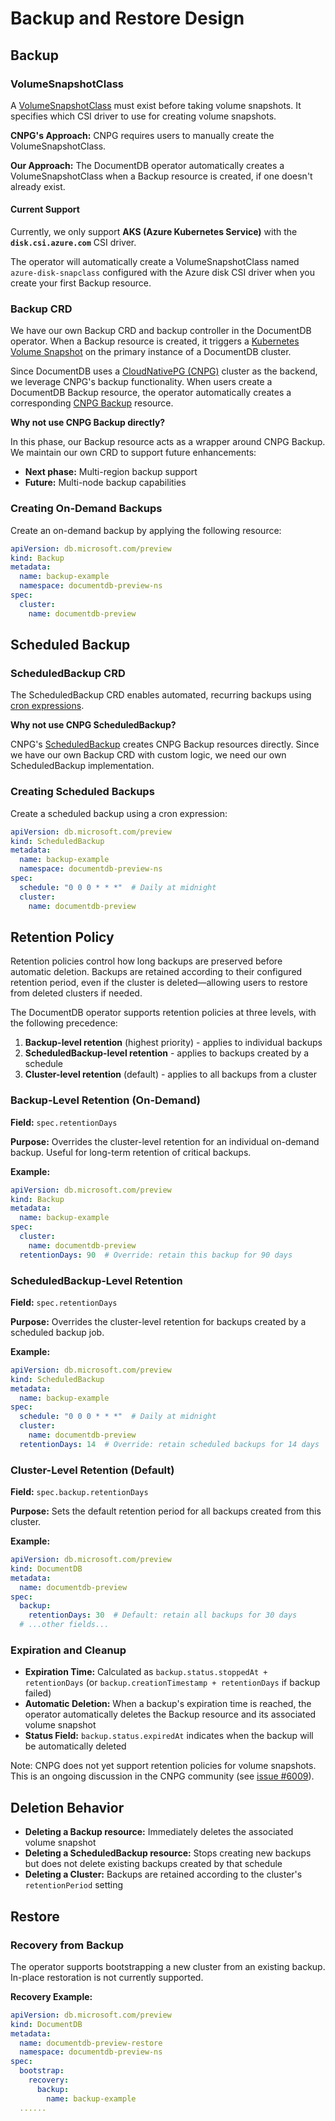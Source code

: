 # Backup and Restore Design

## Backup

### VolumeSnapshotClass

A [VolumeSnapshotClass](https://kubernetes.io/docs/concepts/storage/volume-snapshot-classes/) must exist before taking volume snapshots. It specifies which CSI driver to use for creating volume snapshots.

**CNPG's Approach:** CNPG requires users to manually create the VolumeSnapshotClass.

**Our Approach:** The DocumentDB operator automatically creates a VolumeSnapshotClass when a Backup resource is created, if one doesn't already exist.

#### Current Support

Currently, we only support **AKS (Azure Kubernetes Service)** with the **`disk.csi.azure.com`** CSI driver.

The operator will automatically create a VolumeSnapshotClass named `azure-disk-snapclass` configured with the Azure disk CSI driver when you create your first Backup resource.

### Backup CRD

We have our own Backup CRD and backup controller in the DocumentDB operator. When a Backup resource is created, it triggers a [Kubernetes Volume Snapshot](https://kubernetes.io/blog/2020/12/10/kubernetes-1.20-volume-snapshot-moves-to-ga/#what-is-a-volume-snapshot) on the primary instance of a DocumentDB cluster.

Since DocumentDB uses a [CloudNativePG (CNPG)](https://cloudnative-pg.io/) cluster as the backend, we leverage CNPG's backup functionality. When users create a DocumentDB Backup resource, the operator automatically creates a corresponding [CNPG Backup](https://cloudnative-pg.io/documentation/current/backup/) resource.

**Why not use CNPG Backup directly?**

In this phase, our Backup resource acts as a wrapper around CNPG Backup. We maintain our own CRD to support future enhancements:
- **Next phase:** Multi-region backup support
- **Future:** Multi-node backup capabilities

### Creating On-Demand Backups

Create an on-demand backup by applying the following resource:

```yaml
apiVersion: db.microsoft.com/preview
kind: Backup
metadata:
  name: backup-example
  namespace: documentdb-preview-ns
spec:
  cluster:
    name: documentdb-preview
```

## Scheduled Backup

### ScheduledBackup CRD

The ScheduledBackup CRD enables automated, recurring backups using [cron expressions](https://en.wikipedia.org/wiki/Cron).

**Why not use CNPG ScheduledBackup?**

CNPG's [ScheduledBackup](https://cloudnative-pg.io/documentation/current/backup/#scheduled-backups) creates CNPG Backup resources directly. Since we have our own Backup CRD with custom logic, we need our own ScheduledBackup implementation.

### Creating Scheduled Backups

Create a scheduled backup using a cron expression:

```yaml
apiVersion: db.microsoft.com/preview
kind: ScheduledBackup
metadata:
  name: backup-example
  namespace: documentdb-preview-ns
spec:
  schedule: "0 0 0 * * *"  # Daily at midnight
  cluster:
    name: documentdb-preview
```

## Retention Policy

Retention policies control how long backups are preserved before automatic deletion. Backups are retained according to their configured retention period, even if the cluster is deleted—allowing users to restore from deleted clusters if needed.

The DocumentDB operator supports retention policies at three levels, with the following precedence:
1. **Backup-level retention** (highest priority) - applies to individual backups
2. **ScheduledBackup-level retention** - applies to backups created by a schedule
3. **Cluster-level retention** (default) - applies to all backups from a cluster

### Backup-Level Retention (On-Demand)

**Field:** `spec.retentionDays`

**Purpose:** Overrides the cluster-level retention for an individual on-demand backup. Useful for long-term retention of critical backups.

**Example:**
```yaml
apiVersion: db.microsoft.com/preview
kind: Backup
metadata:
  name: backup-example
spec:
  cluster:
    name: documentdb-preview
  retentionDays: 90  # Override: retain this backup for 90 days
```

### ScheduledBackup-Level Retention

**Field:** `spec.retentionDays`

**Purpose:** Overrides the cluster-level retention for backups created by a scheduled backup job.

**Example:**
```yaml
apiVersion: db.microsoft.com/preview
kind: ScheduledBackup
metadata:
  name: backup-example
spec:
  schedule: "0 0 0 * * *"  # Daily at midnight
  cluster:
    name: documentdb-preview
  retentionDays: 14  # Override: retain scheduled backups for 14 days
```

### Cluster-Level Retention (Default)

**Field:** `spec.backup.retentionDays`

**Purpose:** Sets the default retention period for all backups created from this cluster.

**Example:**
```yaml
apiVersion: db.microsoft.com/preview
kind: DocumentDB
metadata:
  name: documentdb-preview
spec:
  backup:
    retentionDays: 30  # Default: retain all backups for 30 days
  # ...other fields...
```


### Expiration and Cleanup

- **Expiration Time:** Calculated as `backup.status.stoppedAt + retentionDays` (or `backup.creationTimestamp + retentionDays` if backup failed)
- **Automatic Deletion:** When a backup's expiration time is reached, the operator automatically deletes the Backup resource and its associated volume snapshot
- **Status Field:** `backup.status.expiredAt` indicates when the backup will be automatically deleted

Note: CNPG does not yet support retention policies for volume snapshots. This is an ongoing discussion in the CNPG community (see [issue #6009](https://github.com/cloudnative-pg/cloudnative-pg/issues/6009)).


## Deletion Behavior

- **Deleting a Backup resource:** Immediately deletes the associated volume snapshot
- **Deleting a ScheduledBackup resource:** Stops creating new backups but does not delete existing backups created by that schedule
- **Deleting a Cluster:** Backups are retained according to the cluster's `retentionPeriod` setting

## Restore

### Recovery from Backup

The operator supports bootstrapping a new cluster from an existing backup. In-place restoration is not currently supported.

**Recovery Example:**

```yaml
apiVersion: db.microsoft.com/preview
kind: DocumentDB
metadata:
  name: documentdb-preview-restore
  namespace: documentdb-preview-ns
spec:
  bootstrap:
    recovery:
      backup:
        name: backup-example
  ......
```

